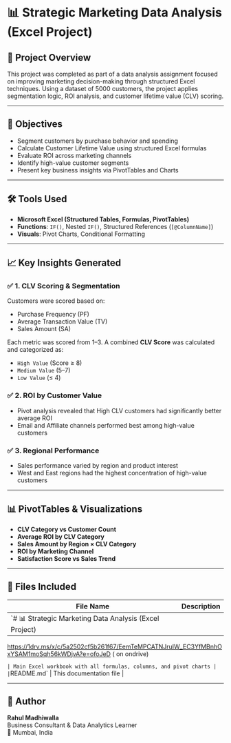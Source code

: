 # 📊 Strategic Marketing Data Analysis (Excel Project)

## 🔹 Project Overview
This project was completed as part of a data analysis assignment focused on improving marketing decision-making through structured Excel techniques. Using a dataset of 5000 customers, the project applies segmentation logic, ROI analysis, and customer lifetime value (CLV) scoring.

---

## 🧠 Objectives
- Segment customers by purchase behavior and spending
- Calculate Customer Lifetime Value using structured Excel formulas
- Evaluate ROI across marketing channels
- Identify high-value customer segments
- Present key business insights via PivotTables and Charts

---

## 🛠 Tools Used
- **Microsoft Excel (Structured Tables, Formulas, PivotTables)**
- **Functions**: `IF()`, Nested `IF()`, Structured References (`[@ColumnName]`)
- **Visuals**: Pivot Charts, Conditional Formatting

---

## 📈 Key Insights Generated

### ✅ 1. CLV Scoring & Segmentation
Customers were scored based on:
- Purchase Frequency (PF)
- Average Transaction Value (TV)
- Sales Amount (SA)

Each metric was scored from 1–3. A combined **CLV Score** was calculated and categorized as:
- `High Value` (Score ≥ 8)
- `Medium Value` (5–7)
- `Low Value` (≤ 4)

### ✅ 2. ROI by Customer Value
- Pivot analysis revealed that High CLV customers had significantly better average ROI
- Email and Affiliate channels performed best among high-value customers

### ✅ 3. Regional Performance
- Sales performance varied by region and product interest
- West and East regions had the highest concentration of high-value customers

---

## 📊 PivotTables & Visualizations

- **CLV Category vs Customer Count**
- **Average ROI by CLV Category**
- **Sales Amount by Region × CLV Category**
- **ROI by Marketing Channel**
- **Satisfaction Score vs Sales Trend**

---

## 📁 Files Included
| File Name | Description |
|-----------|-------------|
| `# 📊 Strategic Marketing Data Analysis (Excel Project)
https://1drv.ms/x/c/5a2502cf5b261f67/EemTeMPCATNJruIW_EC3YfMBnhOxYSAM1moSqh56kWDjvA?e=ofoJeD ( on ondrive)

` | Main Excel workbook with all formulas, columns, and pivot charts |
| `README.md` | This documentation file |


---

## 👤 Author
**Rahul Madhiwalla**  
Business Consultant & Data Analytics Learner  
📍 Mumbai, India  
